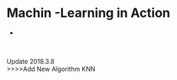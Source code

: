 # Machin -Learning in Action<br />
-
<br />
<br />
Update 2018.3.8<br />
>>>>Add New Algorithm KNN
  
